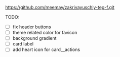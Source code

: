 https://github.com/meemay/zakrivayuschiy-teg-f.git


TODO:
 - [ ] fix header buttons
 - [ ] theme related color for favicon
 - [ ] background gradient
 - [ ] card label
 - [ ] add heart icon for card__actions
